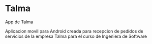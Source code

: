 # Talma
App de Talma

Aplicacion movil para Android creada para recepcion de pedidos de servicios de la empresa Talma para el curso de Ingeniera de Software
